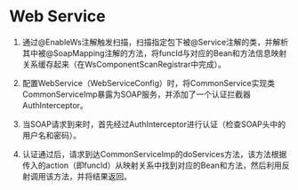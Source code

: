 # Web Service


1. 通过@EnableWs注解触发扫描，扫描指定包下被@Service注解的类，并解析其中被@SoapMapping注解的方法，将funcId与对应的Bean和方法信息映射关系缓存起来（在WsComponentScanRegistrar中完成）。

2. 配置WebService（WebServiceConfig）时，将CommonService实现类CommonServiceImp暴露为SOAP服务，并添加了一个认证拦截器AuthInterceptor。

3. 当SOAP请求到来时，首先经过AuthInterceptor进行认证（检查SOAP头中的用户名和密码）。

4. 认证通过后，请求到达CommonServiceImp的doServices方法，该方法根据传入的action（即funcId）从映射关系中找到对应的Bean和方法，然后利用反射调用该方法，并将结果返回。
